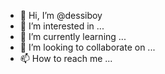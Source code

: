 - 👋 Hi, I’m @dessiboy
- 👀 I’m interested in ...
- 🌱 I’m currently learning ...
- 💞️ I’m looking to collaborate on ...
- 📫 How to reach me ...

<!---
dessiboy/dessiboy is a ✨ special ✨ repository because its `README.md` (this file) appears on your GitHub profile.
You can click the Preview link to take a look at your changes.
--->
